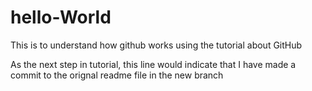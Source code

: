 # hello-World
This is to understand how github works using the tutorial about GitHub

As the next step in tutorial, this line would indicate that I have made a commit to the orignal readme file in the new branch
